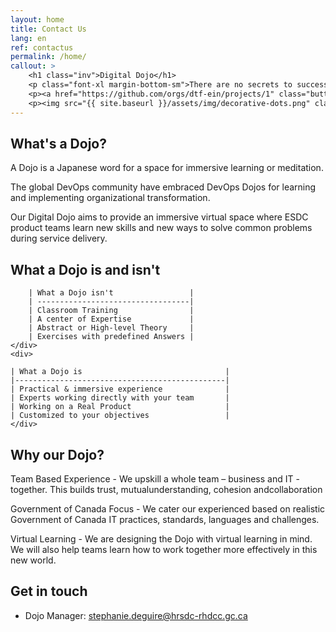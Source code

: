 ```yaml
---
layout: home
title: Contact Us
lang: en
ref: contactus
permalink: /home/
callout: >
    <h1 class="inv">Digital Dojo</h1>
    <p class="font-xl margin-bottom-sm">There are no secrets to success. It is the result of preperation, hard work, and learning from failure.</p>
    <p><a href="https://github.com/orgs/dtf-ein/projects/1" class="button">Follow our work</a></p>
    <p><img src="{{ site.baseurl }}/assets/img/decorative-dots.png" class="dots" role="presentation" >
---
```


## What's a Dojo?

A Dojo is a Japanese word for a space for immersive learning or meditation.​

The global DevOps community have embraced DevOps Dojos for learning and implementing organizational transformation.​

Our Digital Dojo aims to provide an immersive virtual space where ESDC product teams learn new skills and new ways to solve common problems during service delivery.

## What a Dojo is and isn't

<div class="grid">
    <div>

        | What a Dojo isn't                 | 
        | ----------------------------------|
        | Classroom Training                | 
        | A center of Expertise             |  
        | Abstract or High-level Theory     | 
        | Exercises with predefined Answers | 
    </div>
    <div>

    | What a Dojo is                                | 
    |-----------------------------------------------| 
    | Practical & immersive experience              | 
    | Experts working directly with your team       |   
    | Working on a Real Product                     | 
    | Customized to your objectives                 |
    </div>
</div>

## Why our Dojo?

Team Based Experience - We upskill a whole team – business and IT - together.​ This builds trust, mutual​understanding, cohesion and​collaboration

Government of Canada Focus - We cater our experienced based on realistic Government of Canada IT practices, standards,​ languages and challenges.

Virtual Learning - We are designing the Dojo with virtual learning in mind. We will also help teams learn how to work together more effectively in this new world.

## Get in touch
- Dojo Manager: [stephanie.deguire@hrsdc-rhdcc.gc.ca](mailto:stephanie.deguire@hrsdc-rhdcc.gc.ca)

